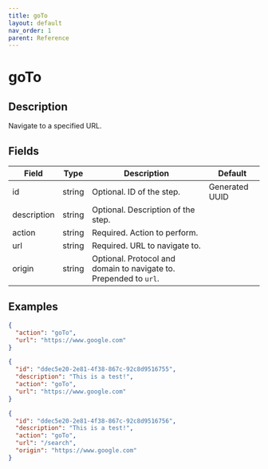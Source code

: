 ```yaml
---
title: goTo
layout: default
nav_order: 1
parent: Reference
---
```




# goTo


## Description

Navigate to a specified URL.

## Fields

| Field       | Type    | Description                                  | Default         |
|-------------|---------|----------------------------------------------|-----------------|
| id          | string  | Optional. ID of the step.                    | Generated UUID  |
| description | string  | Optional. Description of the step.           |                 |
| action      | string  | Required. Action to perform.                  |                 |
| url         | string  | Required. URL to navigate to.                 |                 |
| origin      | string  | Optional. Protocol and domain to navigate to. Prepended to `url`. |                 |


## Examples

```json
{
  "action": "goTo",
  "url": "https://www.google.com"
}
```

```json
{
  "id": "ddec5e20-2e81-4f38-867c-92c8d9516755",
  "description": "This is a test!",
  "action": "goTo",
  "url": "https://www.google.com"
}
```

```json
{
  "id": "ddec5e20-2e81-4f38-867c-92c8d9516756",
  "description": "This is a test!",
  "action": "goTo",
  "url": "/search",
  "origin": "https://www.google.com"
}
```
